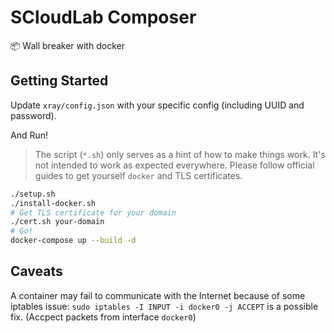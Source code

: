 # SCloudLab Composer

📦 Wall breaker with docker

## Getting Started

Update `xray/config.json` with your specific config (including UUID and password).

And Run!

> The script (`*.sh`) only serves as a hint of how to make things work. It's not intended to work  as expected everywhere. Please follow official guides to get yourself `docker` and TLS certificates.

```sh
./setup.sh
./install-docker.sh
# Get TLS certificate for your domain
./cert.sh your-domain
# Go!
docker-compose up --build -d
```

## Caveats

A container may fail to communicate with the Internet because of some iptables issue: `sudo iptables -I INPUT -i docker0 -j ACCEPT` is a possible fix. (Accpect packets from interface `docker0`)

